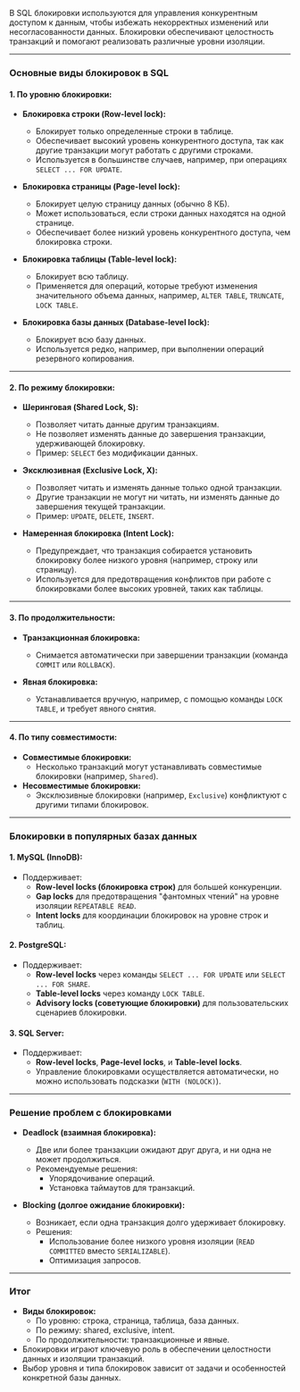 В SQL блокировки используются для управления конкурентным доступом к данным, чтобы избежать некорректных изменений или несогласованности данных. Блокировки обеспечивают целостность транзакций и помогают реализовать различные уровни изоляции.

---

### **Основные виды блокировок в SQL**

#### **1. По уровню блокировки:**

- **Блокировка строки (Row-level lock):**
    
    - Блокирует только определенные строки в таблице.
    - Обеспечивает высокий уровень конкурентного доступа, так как другие транзакции могут работать с другими строками.
    - Используется в большинстве случаев, например, при операциях `SELECT ... FOR UPDATE`.
- **Блокировка страницы (Page-level lock):**
    
    - Блокирует целую страницу данных (обычно 8 КБ).
    - Может использоваться, если строки данных находятся на одной странице.
    - Обеспечивает более низкий уровень конкурентного доступа, чем блокировка строки.
- **Блокировка таблицы (Table-level lock):**
    
    - Блокирует всю таблицу.
    - Применяется для операций, которые требуют изменения значительного объема данных, например, `ALTER TABLE`, `TRUNCATE`, `LOCK TABLE`.
- **Блокировка базы данных (Database-level lock):**
    
    - Блокирует всю базу данных.
    - Используется редко, например, при выполнении операций резервного копирования.

---

#### **2. По режиму блокировки:**

- **Шеринговая (Shared Lock, S):**
    
    - Позволяет читать данные другим транзакциям.
    - Не позволяет изменять данные до завершения транзакции, удерживающей блокировку.
    - Пример: `SELECT` без модификации данных.
- **Эксклюзивная (Exclusive Lock, X):**
    
    - Позволяет читать и изменять данные только одной транзакции.
    - Другие транзакции не могут ни читать, ни изменять данные до завершения текущей транзакции.
    - Пример: `UPDATE`, `DELETE`, `INSERT`.
- **Намеренная блокировка (Intent Lock):**
    
    - Предупреждает, что транзакция собирается установить блокировку более низкого уровня (например, строку или страницу).
    - Используется для предотвращения конфликтов при работе с блокировками более высоких уровней, таких как таблицы.

---

#### **3. По продолжительности:**

- **Транзакционная блокировка:**
    
    - Снимается автоматически при завершении транзакции (команда `COMMIT` или `ROLLBACK`).
- **Явная блокировка:**
    
    - Устанавливается вручную, например, с помощью команды `LOCK TABLE`, и требует явного снятия.

---

#### **4. По типу совместимости:**

- **Совместимые блокировки:**
    - Несколько транзакций могут устанавливать совместимые блокировки (например, `Shared`).
- **Несовместимые блокировки:**
    - Эксклюзивные блокировки (например, `Exclusive`) конфликтуют с другими типами блокировок.

---

### **Блокировки в популярных базах данных**

#### **1. MySQL (InnoDB):**

- Поддерживает:
    - **Row-level locks (блокировка строк)** для большей конкуренции.
    - **Gap locks** для предотвращения "фантомных чтений" на уровне изоляции `REPEATABLE READ`.
    - **Intent locks** для координации блокировок на уровне строк и таблиц.

#### **2. PostgreSQL:**

- Поддерживает:
    - **Row-level locks** через команды `SELECT ... FOR UPDATE` или `SELECT ... FOR SHARE`.
    - **Table-level locks** через команду `LOCK TABLE`.
    - **Advisory locks (советующие блокировки)** для пользовательских сценариев блокировки.

#### **3. SQL Server:**

- Поддерживает:
    - **Row-level locks**, **Page-level locks**, и **Table-level locks**.
    - Управление блокировками осуществляется автоматически, но можно использовать подсказки (`WITH (NOLOCK)`).

---

### **Решение проблем с блокировками**

- **Deadlock (взаимная блокировка):**
    
    - Две или более транзакции ожидают друг друга, и ни одна не может продолжиться.
    - Рекомендуемые решения:
        - Упорядочивание операций.
        - Установка таймаутов для транзакций.
- **Blocking (долгое ожидание блокировки):**
    
    - Возникает, если одна транзакция долго удерживает блокировку.
    - Решения:
        - Использование более низкого уровня изоляции (`READ COMMITTED` вместо `SERIALIZABLE`).
        - Оптимизация запросов.

---

### **Итог**

- **Виды блокировок:**
    - По уровню: строка, страница, таблица, база данных.
    - По режиму: shared, exclusive, intent.
    - По продолжительности: транзакционные и явные.
- Блокировки играют ключевую роль в обеспечении целостности данных и изоляции транзакций.
- Выбор уровня и типа блокировок зависит от задачи и особенностей конкретной базы данных.